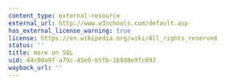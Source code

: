 ```yaml
---
content_type: external-resource
external_url: http://www.w3schools.com/default.asp
has_external_license_warning: true
license: https://en.wikipedia.org/wiki/All_rights_reserved
status: ''
title: more on SQL
uid: 44c00a9f-a79c-45e0-b5fb-168d0e9fc093
wayback_url: ''
---
```

